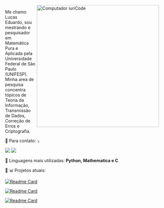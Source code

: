 <img src="https://raw.githubusercontent.com/MicaelliMedeiros/micaellimedeiros/master/image/computer-illustration.png" min-width="400px" max-width="400px" width="400px" align="right" alt="Computador iuriCode">

<p align="left"> 
  Me chamo Lucas Eduardo, sou mestrando e pesquisador em Matemática Pura e Aplicada pela Universidade Federal de São Paulo (UNIFESP). Minha area de pesquisa concentra tópicos de Teoria da Informação, Transmissão de Dados, Correção de Erros e Criptografia. 
</p>
<p align="left">
  💌 Para contato: ⤵️
</p>

<p align="left">
  <a href="mailto:lucasedng@gmail.com" alt="Gmail">
  <img src="https://img.shields.io/badge/-Gmail-FF0000?style=flat-square&labelColor=FF0000&logo=gmail&logoColor=white&link = mailto:lucasedng@gmail.com" /></a>

  <a href=http://www.linkedin.com/in/goncalveslucas/ alt="Linkedin">
  <img src="https://img.shields.io/badge/-Linkedin-0e76a8?style=flat-square&logo=Linkedin&logoColor=white&" /></a>
</p>  


<p align="left">
  🦄 Linguagens mais utilizadas: <strong>Python, Mathematica e C</strong>
</p>

<p align="left">
  💼 📊 Projetos atuais:
</p>

[![Readme Card](https://github-readme-stats.vercel.app/api/pin/?username=lucasedng&repo=research)](https://github.com/lucasedng/research)

[![Readme Card](https://github-readme-stats.vercel.app/api/pin/?username=lucasedng&repo=discord_bot_public)](https://github.com/lucasedng/discord_bot_public)

[![Readme Card](https://github-readme-stats.vercel.app/api/pin/?username=lucasedng&repo=lattices_api)](https://github.com/lucasedng/lattices_api)

